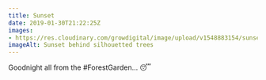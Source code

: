 ```yaml
---
title: Sunset
date: 2019-01-30T21:22:25Z
images: 
- https://res.cloudinary.com/growdigital/image/upload/v1548883154/sunset-C9C30444.jpg
imageAlt: Sunset behind silhouetted trees
---
```


Goodnight all from the #ForestGarden… 😴
